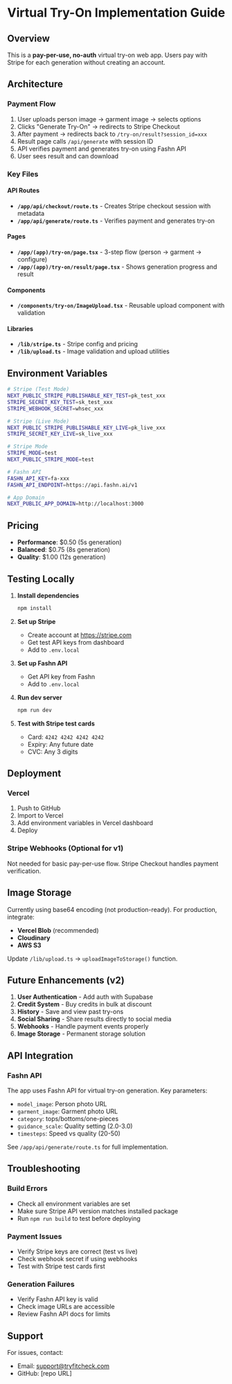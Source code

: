 # Virtual Try-On Implementation Guide

## Overview
This is a **pay-per-use, no-auth** virtual try-on web app. Users pay with Stripe for each generation without creating an account.

## Architecture

### Payment Flow
1. User uploads person image → garment image → selects options
2. Clicks "Generate Try-On" → redirects to Stripe Checkout
3. After payment → redirects back to `/try-on/result?session_id=xxx`
4. Result page calls `/api/generate` with session ID
5. API verifies payment and generates try-on using Fashn API
6. User sees result and can download

### Key Files

#### API Routes
- **`/app/api/checkout/route.ts`** - Creates Stripe checkout session with metadata
- **`/app/api/generate/route.ts`** - Verifies payment and generates try-on

#### Pages
- **`/app/(app)/try-on/page.tsx`** - 3-step flow (person → garment → configure)
- **`/app/(app)/try-on/result/page.tsx`** - Shows generation progress and result

#### Components
- **`/components/try-on/ImageUpload.tsx`** - Reusable upload component with validation

#### Libraries
- **`/lib/stripe.ts`** - Stripe config and pricing
- **`/lib/upload.ts`** - Image validation and upload utilities

## Environment Variables

```bash
# Stripe (Test Mode)
NEXT_PUBLIC_STRIPE_PUBLISHABLE_KEY_TEST=pk_test_xxx
STRIPE_SECRET_KEY_TEST=sk_test_xxx
STRIPE_WEBHOOK_SECRET=whsec_xxx

# Stripe (Live Mode)
NEXT_PUBLIC_STRIPE_PUBLISHABLE_KEY_LIVE=pk_live_xxx
STRIPE_SECRET_KEY_LIVE=sk_live_xxx

# Stripe Mode
STRIPE_MODE=test
NEXT_PUBLIC_STRIPE_MODE=test

# Fashn API
FASHN_API_KEY=fa-xxx
FASHN_API_ENDPOINT=https://api.fashn.ai/v1

# App Domain
NEXT_PUBLIC_APP_DOMAIN=http://localhost:3000
```

## Pricing

- **Performance**: $0.50 (5s generation)
- **Balanced**: $0.75 (8s generation)
- **Quality**: $1.00 (12s generation)

## Testing Locally

1. **Install dependencies**
   ```bash
   npm install
   ```

2. **Set up Stripe**
   - Create account at https://stripe.com
   - Get test API keys from dashboard
   - Add to `.env.local`

3. **Set up Fashn API**
   - Get API key from Fashn
   - Add to `.env.local`

4. **Run dev server**
   ```bash
   npm run dev
   ```

5. **Test with Stripe test cards**
   - Card: `4242 4242 4242 4242`
   - Expiry: Any future date
   - CVC: Any 3 digits

## Deployment

### Vercel
1. Push to GitHub
2. Import to Vercel
3. Add environment variables in Vercel dashboard
4. Deploy

### Stripe Webhooks (Optional for v1)
Not needed for basic pay-per-use flow. Stripe Checkout handles payment verification.

## Image Storage

Currently using base64 encoding (not production-ready). For production, integrate:
- **Vercel Blob** (recommended)
- **Cloudinary**
- **AWS S3**

Update `/lib/upload.ts` → `uploadImageToStorage()` function.

## Future Enhancements (v2)

1. **User Authentication** - Add auth with Supabase
2. **Credit System** - Buy credits in bulk at discount
3. **History** - Save and view past try-ons
4. **Social Sharing** - Share results directly to social media
5. **Webhooks** - Handle payment events properly
6. **Image Storage** - Permanent storage solution

## API Integration

### Fashn API
The app uses Fashn API for virtual try-on generation. Key parameters:
- `model_image`: Person photo URL
- `garment_image`: Garment photo URL
- `category`: tops/bottoms/one-pieces
- `guidance_scale`: Quality setting (2.0-3.0)
- `timesteps`: Speed vs quality (20-50)

See `/app/api/generate/route.ts` for full implementation.

## Troubleshooting

### Build Errors
- Check all environment variables are set
- Make sure Stripe API version matches installed package
- Run `npm run build` to test before deploying

### Payment Issues
- Verify Stripe keys are correct (test vs live)
- Check webhook secret if using webhooks
- Test with Stripe test cards first

### Generation Failures
- Verify Fashn API key is valid
- Check image URLs are accessible
- Review Fashn API docs for limits

## Support

For issues, contact:
- Email: support@tryfitcheck.com
- GitHub: [repo URL]

